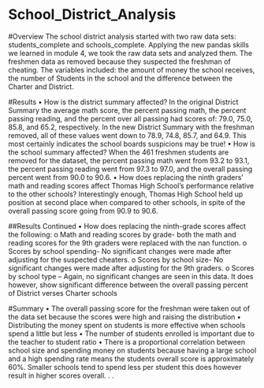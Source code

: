 # School_District_Analysis

#Overview
The school district analysis started with two raw data sets: students_complete and schools_complete. Applying the new pandas skills we learned in module 4, we took the raw data sets and analyzed them. The freshmen data as removed because they suspected the freshman of cheating. The variables included: the amount of money the school receives, the number of Students in the school and the difference between the Charter and District.

#Results
•	How is the district summary affected? In the original District Summary the average math score, the percent passing math, the percent passing reading, and the percent over all passing had scores of: 79.0, 75.0, 85.8, and 65.2, respectively. In the new District Summary with the freshman removed, all of these values went down to 78.9, 74.8, 85.7, and 64.9. This most certainly indicates the school boards suspicions may be true! 
•	How is the school summary affected? When the 461 freshmen students are removed for the dataset, the percent passing math went from 93.2 to 93.1, the percent passing reading went from 97.3 to 97.0, and the overall passing percent went from 90.0 to 90.6.
•	How does replacing the ninth graders’ math and reading scores affect Thomas High School’s performance relative to the other schools? Interestingly enough, Thomas High School held up position at second place when compared to other schools, in spite of the overall passing score going from 90.9 to 90.6. 

##Results Continued
•	How does replacing the ninth-grade scores affect the following:
o	Math and reading scores by grade- both the math and reading scores for the 9th graders were replaced with the nan function.
o	Scores by school spending- No significant changes were made after adjusting for the suspected cheaters. 
o	Scores by school size- No significant changes were made after adjusting for the 9th graders.
o	Scores by school type – Again, no significant changes are seen in this data. It does however, show significant difference between the overall passing percent of District verses Charter schools

#Summary
•	The overall passing score for the freshman were taken out of the data set because the scores were high and raising the distribution
•	Distributing the money spent on students is more effective when schools spend a little but less
•	The number of students enrolled is important due to the teacher to student ratio
•	There is a proportional correlation between school size and spending money on students because having a large school and a high spending rate means the students overall score is approximately 60%. Smaller schools tend to spend less per student this does however result in higher scores overall.
.
.
